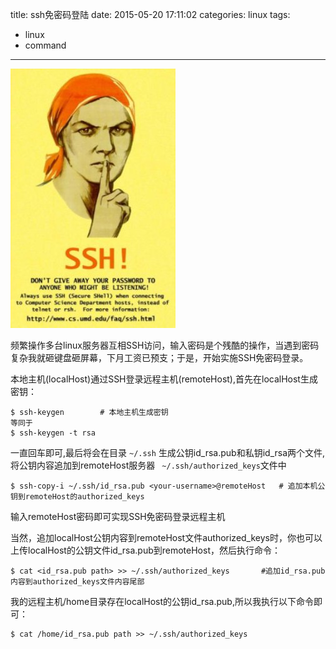 title: ssh免密码登陆
date: 2015-05-20 17:11:02
categories: linux
tags:
  - linux
  - command
---

<img src="/imgs/linux/ssh.jpg" alt="SSH免密码登录" />

频繁操作多台linux服务器互相SSH访问，输入密码是个残酷的操作，当遇到密码复杂我就砸键盘砸屏幕，下月工资已预支；于是，开始实施SSH免密码登录。

<!-- more -->

本地主机(localHost)通过SSH登录远程主机(remoteHost),首先在localHost生成密钥：

	$ ssh-keygen		# 本地主机生成密钥
	等同于
	$ ssh-keygen -t rsa 	

一直回车即可,最后将会在目录 ` ~/.ssh ` 生成公钥id_rsa.pub和私钥id_rsa两个文件,将公钥内容追加到remoteHost服务器 ` ~/.ssh/authorized_keys`文件中

	$ ssh-copy-i ~/.ssh/id_rsa.pub <your-username>@remoteHost	# 追加本机公钥到remoteHost的authorized_keys

输入remoteHost密码即可实现SSH免密码登录远程主机

当然，追加localHost公钥内容到remoteHost文件authorized_keys时，你也可以上传localHost的公钥文件id_rsa.pub到remoteHost，然后执行命令：

	$ cat <id_rsa.pub path> >> ~/.ssh/authorized_keys		#追加id_rsa.pub内容到authorized_keys文件内容尾部

我的远程主机/home目录存在localHost的公钥id_rsa.pub,所以我执行以下命令即可：

	$ cat /home/id_rsa.pub path >> ~/.ssh/authorized_keys